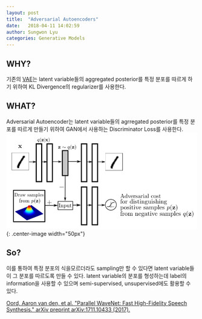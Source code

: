 ```yaml
---
layout: post
title:  "Adversarial Autoencoders"
date:   2018-04-11 14:02:59
author: Sungwon Lyu
categories: Generative Models
---
```


## WHY? 
기존의 [VAE](https://lyusungwon.github.io/dl/2018/02/11/vae.html)는 latent variable들의 aggregated posterior를 특정 분포를 따르게 하기 위하여 KL Divergence의 regularizer를 사용한다.  

## WHAT?
Adversarial Autoencoder는 latent variable들의 agrregated posterior를 특정 분포를 따르게 만들기 위하여 GAN에서 사용하는 Discriminator Loss를 사용한다. 
![image](/assets/images/aae.png){: .center-image width="50px"}

## So?
이를 통하여 특정 분포의 식을모르더라도 sampling만 할 수 있다면 latent variable들이 그 분포를 따르도록 만들 수 있다. latent variable의 분포를 형성하는데 label의 information을 사용할 수 있으며 semi-supervised, unsupervised에도 활용할 수 있다. 

[Oord, Aaron van den, et al. "Parallel WaveNet: Fast High-Fidelity Speech Synthesis." arXiv preprint arXiv:1711.10433 (2017).](https://arxiv.org/abs/1711.10433)
